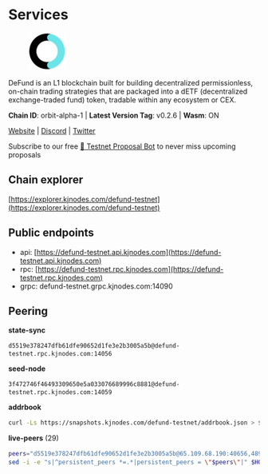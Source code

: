 # Services

<figure><img src="https://raw.githubusercontent.com/kj89/cosmos-images/main/logos/defund.png" alt=""><figcaption></figcaption></figure>

DeFund is an L1 blockchain built for building decentralized permissionless,  on-chain trading strategies that are packaged into a dETF (decentralized  exchange-traded fund) token, tradable within any ecosystem or CEX.

**Chain ID**: orbit-alpha-1 | **Latest Version Tag**: v0.2.6 | **Wasm**: ON

[Website](https://www.defund.app) | [Discord](https://discord.gg/FV26pRPZ3P) | [Twitter](https://twitter.com/defund_finance)



Subscribe to our free [🤖 Testnet Proposal Bot](https://t.me/kjnodes_testnet_proposal_bot) to never miss upcoming proposals


## Chain explorer
[https://explorer.kjnodes.com/defund-testnet](https://explorer.kjnodes.com/defund-testnet)

## Public endpoints

* api: [https://defund-testnet.api.kjnodes.com](https://defund-testnet.api.kjnodes.com)
* rpc: [https://defund-testnet.rpc.kjnodes.com](https://defund-testnet.rpc.kjnodes.com)
* grpc: defund-testnet.grpc.kjnodes.com:14090

## Peering

**state-sync**

```text
d5519e378247dfb61dfe90652d1fe3e2b3005a5b@defund-testnet.rpc.kjnodes.com:14056
```

**seed-node**

```text
3f472746f46493309650e5a033076689996c8881@defund-testnet.rpc.kjnodes.com:14059
```

**addrbook**
```bash
curl -Ls https://snapshots.kjnodes.com/defund-testnet/addrbook.json > $HOME/.defund/config/addrbook.json
```

**live-peers** (29)
```bash
peers="d5519e378247dfb61dfe90652d1fe3e2b3005a5b@65.109.68.190:40656,48920dc679562d2f116f0b89ac77796377cfb130@194.146.13.254:26656,578a034282182f8ce129eedd4ef1b074ca4d3032@16.163.74.176:26616,f417252166d6508a75371573f3c12e8abca238a5@65.108.108.52:13656,51c8bb36bfd184bdd5a8ee67431a0298218de946@162.19.237.229:26656,beb10b655c17c4dd306c5afe51b5bcb81ff46e9c@195.128.158.119:26656,f58bf4363938c303a7ac73566a126bc2c528bd57@167.235.236.37:26456,2151e36f7696b39147f995c5171805c4eae0788a@194.87.113.40:26656,26bdbcbfa286f443c842ed241d35fa09065d586b@161.97.128.243:34656,4b740c782cc4e6561de519fffb23499f0541e84d@89.116.29.202:18656,0f2506a8c83b9cbeb08685829db26a4f7a0db6b0@65.21.5.11:26656,4fcbe2d0d5460ba57f48af3e0970d68715db2752@65.21.225.208:13656,fb124c136c3aa20a71c68d9cb0a2833293c8dc58@23.88.73.158:26656,a24afe4447f0712e29748742ebe3973344cdac51@78.25.145.168:40656,9bc0abcf9b7465b5026576b240655360ae8bae22@95.217.56.91:13656,41c877b907d5eae79b907ed7205b5cd363674133@65.108.78.101:26656,14cb9b8c1cfa19ba1588828996aa143a35fa88a6@185.192.96.246:26656,bccbcb85d8cecec7f6de7c1c14e1f217d85f300d@149.102.141.55:26656,773b4e59036c6934cdd3c919fc74259aba7d8ab3@185.16.39.4:26656,da77231e4a499106b2fa2f0d64e553c2a9e2203b@65.108.199.206:28656,4515f69283a8f3db159d35e72edce0ea0ddb6f1b@38.242.142.134:28656,354485ffcd96d2c292969fae86624f754924bb8c@91.77.165.172:28656,854cfaf6fd4de846fd020fbd7d0b5364c6fb9c58@65.21.95.46:27656,a461ba3b41468076d1a45a547dd5d9f74b017527@3.142.147.138:26656,0daf3cd2f866593b2b9f9450b3e3cfad5acc0092@45.67.231.33:26656,5a93bbc7e9dc368ccadd2627b35364e0bf06035e@31.187.74.29:26656,424b76ff5aadcc5a58debf8e02ca251c2e521050@168.119.165.240:26456,c9ac9a9899683c6691b9bcfd7afebbb8934184a6@95.217.37.54:13656,8637f94f5cc834d34244a087e370c2ec9b2590bd@75.119.132.90:26656"
sed -i -e "s|^persistent_peers *=.*|persistent_peers = \"$peers\"|" $HOME/.defund/config/config.toml
```
